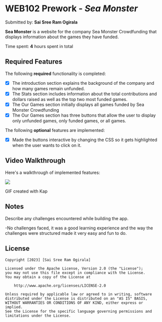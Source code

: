 # WEB102 Prework - *Sea Monster*

Submitted by: **Sai Sree Ram Ogirala**

**Sea Monster** is a website for the company Sea Monster Crowdfunding that displays information about the games they have funded.

Time spent: **4** hours spent in total

## Required Features

The following **required** functionality is completed:

* [x] The introduction section explains the background of the company and how many games remain unfunded.
* [x] The Stats section includes information about the total contributions and dollars raised as well as the top two most funded games.
* [x] The Our Games section initially displays all games funded by Sea Monster Crowdfunding
* [x] The Our Games section has three buttons that allow the user to display only unfunded games, only funded games, or all games.

The following **optional** features are implemented:



* [x] Made the buttons interactive by changing the CSS so it gets highlighted when the user wants to click on it.

## Video Walkthrough

Here's a walkthrough of implemented features:

<!-- <img src='https://imgur.com/8hr4wB1' title='Video Walkthrough' width='' alt='Video Walkthrough' />  -->

<!-- <blockquote class="imgur-embed-pub" lang="en" data-id="a/GavFtDP"><a href="//imgur.com/GavFtDP">Prework for Web102</a></blockquote><script async src="//s.imgur.com/min/embed.js" charset="utf-8"></script> -->

![](https://github.com/OgiralaSaiSreeRam/web102_prework/blob/main/latest_website.gif)
<!-- Please follow the link- https://imgur.com/8hr4wB1 if the gif is not visible. It shows to confirm 18+ age for reasons I do not know. --> 

<!-- Replace this with whatever GIF tool you used! -->
GIF created with Kap
<!-- Recommended tools:
[Kap](https://getkap.co/) for macOS
[ScreenToGif](https://www.screentogif.com/) for Windows
[peek](https://github.com/phw/peek) for Linux. -->

## Notes

Describe any challenges encountered while building the app.

-No challenges faced, it was a good learning experience and the way the challenges were structured made it very easy and fun to do.

## License

    Copyright [2023] [Sai Sree Ram Ogirala]

    Licensed under the Apache License, Version 2.0 (the "License");
    you may not use this file except in compliance with the License.
    You may obtain a copy of the License at

        http://www.apache.org/licenses/LICENSE-2.0

    Unless required by applicable law or agreed to in writing, software
    distributed under the License is distributed on an "AS IS" BASIS,
    WITHOUT WARRANTIES OR CONDITIONS OF ANY KIND, either express or implied.
    See the License for the specific language governing permissions and
    limitations under the License.
